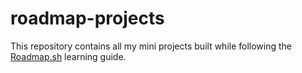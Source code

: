 # roadmap-projects
 This repository contains all my mini projects built while following the [Roadmap.sh](https://roadmap.sh) learning guide.
